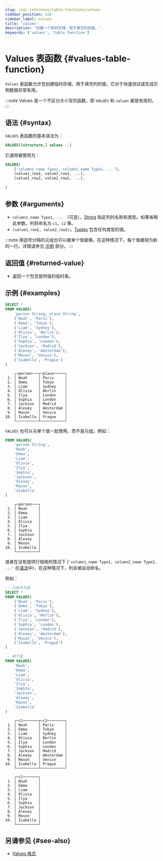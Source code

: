 ```yaml
---
slug: /sql-reference/table-functions/values
sidebar_position: 210
sidebar_label: values
title: 'values'
description: '创建一个临时存储，用于填充列的值。'
keywords: ['values', 'table function']
---
```



# Values 表函数 {#values-table-function}

`Values` 表函数允许您创建临时存储，用于填充列的值。它对于快速测试或生成示例数据非常有用。

:::note
Values 是一个不区分大小写的函数，即 `VALUES` 和 `values` 都是有效的。
:::

## 语法 {#syntax}

`VALUES` 表函数的基本语法为：

```sql
VALUES([structure,] values...)
```

它通常被使用为：

```sql
VALUES(
    ['column1_name Type1, column2_name Type2, ...'],
    (value1_row1, value2_row1, ...),
    (value1_row2, value2_row2, ...),
    ...
)
```

## 参数 {#arguments}

- `column1_name Type1, ...` （可选）。[String](/sql-reference/data-types/string) 
  指定列的名称和类型。如果省略此参数，列将命名为 `c1`，`c2` 等。
- `(value1_row1, value2_row1)`。[Tuples](/sql-reference/data-types/tuple) 
  包含任何类型的值。

:::note
用逗号分隔的元组也可以被单个值替换。在这种情况下，每个值被视为新的一行。详情请参见 [示例](#examples) 部分。
:::

## 返回值 {#returned-value}

- 返回一个包含提供值的临时表。

## 示例 {#examples}

```sql title="查询"
SELECT *
FROM VALUES(
    'person String, place String',
    ('Noah', 'Paris'),
    ('Emma', 'Tokyo'),
    ('Liam', 'Sydney'),
    ('Olivia', 'Berlin'),
    ('Ilya', 'London'),
    ('Sophia', 'London'),
    ('Jackson', 'Madrid'),
    ('Alexey', 'Amsterdam'),
    ('Mason', 'Venice'),
    ('Isabella', 'Prague')
)
```

```response title="响应"
    ┌─person───┬─place─────┐
 1. │ Noah     │ Paris     │
 2. │ Emma     │ Tokyo     │
 3. │ Liam     │ Sydney    │
 4. │ Olivia   │ Berlin    │
 5. │ Ilya     │ London    │
 6. │ Sophia   │ London    │
 7. │ Jackson  │ Madrid    │
 8. │ Alexey   │ Amsterdam │
 9. │ Mason    │ Venice    │
10. │ Isabella │ Prague    │
    └──────────┴───────────┘
```

`VALUES` 也可以与单个值一起使用，而不是元组。例如：

```sql title="查询"
FROM VALUES(
    'person String',
    'Noah',
    'Emma',
    'Liam',
    'Olivia',
    'Ilya',
    'Sophia',
    'Jackson',
    'Alexey',
    'Mason',
    'Isabella'
)
```

```response title="响应"
    ┌─person───┐
 1. │ Noah     │
 2. │ Emma     │
 3. │ Liam     │
 4. │ Olivia   │
 5. │ Ilya     │
 6. │ Sophia   │
 7. │ Jackson  │
 8. │ Alexey   │
 9. │ Mason    │
10. │ Isabella │
    └──────────┘
```

或者在没有提供行规格的情况下 (`'column1_name Type1, column2_name Type2, ...'`
在[语法](#syntax)中)，在这种情况下，列会被自动命名。

例如：

```sql title="查询"
-- 元组作为值
SELECT *
FROM VALUES(
    ('Noah', 'Paris'),
    ('Emma', 'Tokyo'),
    ('Liam', 'Sydney'),
    ('Olivia', 'Berlin'),
    ('Ilya', 'London'),
    ('Sophia', 'London'),
    ('Jackson', 'Madrid'),
    ('Alexey', 'Amsterdam'),
    ('Mason', 'Venice'),
    ('Isabella', 'Prague')
)

-- 单个值
FROM VALUES(
    'Noah',
    'Emma',
    'Liam',
    'Olivia',
    'Ilya',
    'Sophia',
    'Jackson',
    'Alexey',
    'Mason',
    'Isabella'
)
```

```response title="响应"
    ┌─c1───────┬─c2────────┐
 1. │ Noah     │ Paris     │
 2. │ Emma     │ Tokyo     │
 3. │ Liam     │ Sydney    │
 4. │ Olivia   │ Berlin    │
 5. │ Ilya     │ London    │
 6. │ Sophia   │ London    │
 7. │ Jackson  │ Madrid    │
 8. │ Alexey   │ Amsterdam │
 9. │ Mason    │ Venice    │
10. │ Isabella │ Prague    │
    └──────────┴───────────┘
    
    ┌─c1───────┐
 1. │ Noah     │
 2. │ Emma     │
 3. │ Liam     │
 4. │ Olivia   │
 5. │ Ilya     │
 6. │ Sophia   │
 7. │ Jackson  │
 8. │ Alexey   │
 9. │ Mason    │
10. │ Isabella │
    └──────────┘
```

## 另请参见 {#see-also}

- [Values 格式](/interfaces/formats/Values)
